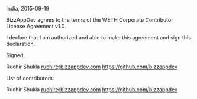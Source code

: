 India, 2015-09-19

BizzAppDev agrees to the terms of the WETH Corporate Contributor License
Agreement v1.0.

I declare that I am authorized and able to make this agreement and sign this
declaration.

Signed,

Ruchir Shukla ruchir@bizzappdev.com https://github.com/bizzappdev

List of contributors:

Ruchir Shukla ruchir@bizzappdev.com https://github.com/bizzappdev

